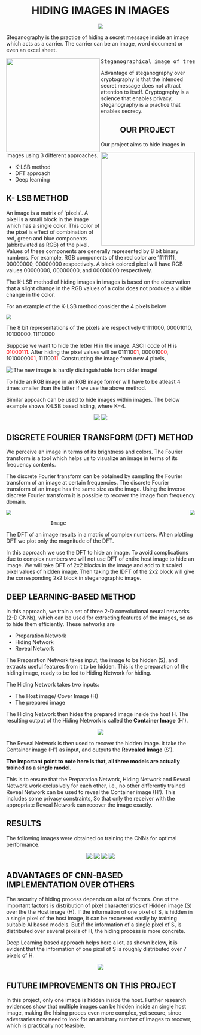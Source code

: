 <h1 align = 'center'>HIDING IMAGES IN IMAGES</h1> 


<p align='center'>
<img src="https://github.com/IEEE-NITK/Hiding-Images/blob/main/Blog/Images/Photo_thumbnail.jpg" style="zoom:80%;" />
</p>


Steganography is the practice of hiding a secret message inside an image which acts as a carrier. The carrier can be an image, word document or even an excel sheet.



<p float="left">
    <img src="https://github.com/IEEE-NITK/Hiding-Images/blob/main/Blog/Images/Steganography_original.png" width="250" align = 'left'/>
    <img src="https://github.com/IEEE-NITK/Hiding-Images/blob/main/Blog/Images/Steganography_recovered.png" width="250" align = 'right'/>
</p>













<pre class = tab>Steganographical image of tree 				 				Recovered image of cat</pre>



Advantage of steganography over cryptography is that the intended secret message does not attract attention to itself. Cryptography is a science that enables privacy, steganography is a practice that enables secrecy.



<h2 align = 'center'>OUR PROJECT</h2>

Our project aims to hide images in images using 3 different approaches. 

* K-LSB method
* DFT approach
* Deep learning





## K- LSB METHOD

An image is a matrix of 'pixels'. A pixel is a small block in the image which has a single color. This color of the pixel is effect of combination of red, green and blue components (abbreviated as RGB) of the pixel. Values of these components are generally represented by 8 bit binary numbers.
For example, RGB components of the red color are 11111111, 00000000, 00000000 respectively. A black colored pixel will have RGB values 00000000, 00000000, and 00000000 respectively. 

The K-LSB method of hiding images in images is based on the observation that a slight change in the RGB values of a color does not produce a visible change in the color. 



For an example of the K-LSB method consider the 4 pixels below

<img src="https://github.com/IEEE-NITK/Hiding-Images/blob/main/Blog/Images/grayscale_image.png" style="zoom:80%;" />     

The 8 bit representations of the pixels are respectively 01111000, 00001010, 10100000, 11110000

Suppose we want to hide the letter H in the image. ASCII code of H is <span style='color:red'>01000111</span>.  After hiding the pixel values will be
011110<span style='color:red'>01</span>, 000010<span style='color:red'>00</span>, 10100000<span style='color:red'>01</span>, 111100<span style='color:red'>11</span>. Constructing the image from new 4 pixels,

<img src="https://github.com/IEEE-NITK/Hiding-Images/blob/main/Blog/Images/hidden.png"  align = 'left'  />



The new image is hardly distinguishable from older image!



To hide an RGB image in an RGB image former will have to be atleast 4 times smaller than the latter if we use the above method. 

Similar appoach can be used to hide images within images. The below example shows K-LSB based hiding, where K=4.

<p align='center'>
    <img src="https://github.com/IEEE-NITK/Hiding-Images/blob/main/Blog/Images/K-LSB%20in%20Images-1.png" />
    <img src="https://github.com/IEEE-NITK/Hiding-Images/blob/main/Blog/Images/K-LSB%20in%20Images.png" />

</p>



## DISCRETE FOURIER TRANSFORM (DFT) METHOD

We perceive an image in terms of its brightness and colors. The Fourier transform is a tool which helps us to visualize an image in terms of its frequency contents.  

The discrete Fourier transform can be obtained by sampling the Fourier transform of an image at certain frequencies.  The discrete Fourier transform of an image has the same size as the image. Using the inverse discrete Fourier transform  it is possible to recover the image from frequency domain.

<p align='left'>
<img src="https://github.com/IEEE-NITK/Hiding-Images/blob/main/Blog/Images/img1.png" style="zoom:80%;"/>
<img src="https://github.com/IEEE-NITK/Hiding-Images/blob/main/Blog/Images/img2.png" style="zoom:80%;" align='right'/>
</p>


<pre class = tab>              Image		                                                                Magnitude of its DFT </pre>

The DFT of an image results in a matrix of complex numbers. When plotting DFT we plot only the magnitude of the DFT. 

In this approach we use the DFT to hide an image. To avoid complications due to complex numbers we will not use DFT of entire host image to hide an image. We will take DFT of 2x2 blocks in the image and add to it scaled pixel values of hidden image. Then taking the IDFT of the 2x2 block will give the corresponding 2x2 block in steganographic image. 

## DEEP LEARNING-BASED METHOD


In this approach, we train a set of three 2-D convolutional neural networks (2-D CNNs), which can be used for extracting features of the images, so as to hide them efficiently.
These networks are
* Preparation Network
* Hiding Network
* Reveal Network

The Preparation Network takes input, the image to be hidden (S), and extracts useful features from it to be hidden. This is the preparation of the hiding image, ready to be fed to Hiding Network for hiding.

The Hiding Network takes two inputs:
* The Host image/ Cover Image (H)
* The prepared image

The Hiding Network then hides the prepared image inside the host H. The resulting output of the Hiding Network is called the **Container Image** (H').

<p align='center'>
    <img src="https://github.com/IEEE-NITK/Hiding-Images/blob/main/Blog/Images/deepcnn1.png" />
</p>

The Reveal Network is then used to recover the hidden image. It take the Container image (H') as input, and outputs the **Revealed Image** (S').

**The important point to note here is that, all three models are actually trained as a single model.**

This is to ensure that the Preparation Network, Hiding Network and Reveal Network work exclusively for each other, i.e., no other differently trained Reveal Network can be used to reveal the Container image (H'). This includes some privacy constraints, So that only the receiver with the appropriate Reveal Network can recover the image exactly.


## RESULTS

The following images were obtained on training the CNNs for optimal performance.

<p align='center'>
    <img src="https://github.com/IEEE-NITK/Hiding-Images/blob/main/Blog/Images/c1.png" />
    <img src="https://github.com/IEEE-NITK/Hiding-Images/blob/main/Blog/Images/d1.png" />
    <img src="https://github.com/IEEE-NITK/Hiding-Images/blob/main/Blog/Images/c2.png" />
    <img src="https://github.com/IEEE-NITK/Hiding-Images/blob/main/Blog/Images/d2.png" />
</p>


## ADVANTAGES OF CNN-BASED IMPLEMENTATION OVER OTHERS

The security of hiding process depends on a lot of factors. One of the important factors is distribution of pixel characteristics of Hidden image (S) over the the Host image (H). If the information of one pixel of S, is hidden in a single pixel of the host image, it can be recovered easily by training suitable AI based models. But if the information of a single pixel of S, is distributed over several pixels of H, the hiding process is more concrete.

Deep Learning based approach helps here a lot, as shown below, it is evident that the information of one pixel of S is roughly distributed over 7 pixels of H.

<p align='center'>
    <img src="https://github.com/IEEE-NITK/Hiding-Images/blob/main/Blog/Images/pixel_dist.png" />
</p>

## FUTURE IMPROVEMENTS ON THIS PROJECT

In this project, only one image is hidden inside the host. Further research evidences show that multiple images can be hidden inside an single host image, making the hising proces even more complex, yet secure, since adversaries now need to look for an arbitrary number of images to recover, which is practically not feasible.
